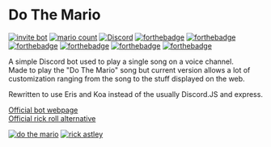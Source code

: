 # Do The Mario

[![invite bot](https://img.shields.io/endpoint.svg?logo=discord&logoColor=white&url=https%3A%2F%2Fdtm.antti.codes%2Finvites&style=for-the-badge)](https://discord.com/api/oauth2/authorize?client_id=607273553573838860&permissions=3145728&scope=bot)
[![mario count](https://img.shields.io/endpoint.svg?url=https%3A%2F%2Fdtm.antti.codes%2Fcount&style=for-the-badge)](https://forthebadge.com)
[![Discord](https://img.shields.io/discord/747881181676044378.svg?label=Join%20the%20Discord%20Server&logo=discord&logoColor=ffffff&color=7389D8&labelColor=6A7EC2&style=for-the-badge)](https://discord.gg/jRN7SZB)
[![forthebadge](https://forthebadge.com/images/badges/uses-badges.svg)](https://forthebadge.com)
[![forthebadge](https://forthebadge.com/images/badges/built-by-developers.svg)](https://forthebadge.com)
[![forthebadge](https://forthebadge.com/images/badges/check-it-out.svg)](https://discordapp.com/api/oauth2/authorize?client_id=607273553573838860&permissions=3145728&scope=bot)
[![forthebadge](https://forthebadge.com/images/badges/made-with-javascript.svg)](https://forthebadge.com)
[![forthebadge](https://forthebadge.com/images/badges/you-didnt-ask-for-this.svg)](https://forthebadge.com)
[![forthebadge](https://forthebadge.com/images/badges/mom-made-pizza-rolls.svg)](https://forthebadge.com)

A simple Discord bot used to play a single song on a voice channel.  
Made to play the "Do The Mario" song but current version allows a lot of customization ranging from the song to the stuff displayed on the web.

Rewritten to use Eris and Koa instead of the usually Discord.JS and express.

[Official bot webpage](https://dtm.antti.codes/)  
[Official rick roll alternative](https://rick.antti.codes/)


[![do the mario](https://top.gg/api/widget/607273553573838860.svg)](https://top.gg/bot/607273553573838860)
[![rick astley](https://top.gg/api/widget/640024867185623041.svg)](https://top.gg/bot/640024867185623041)
